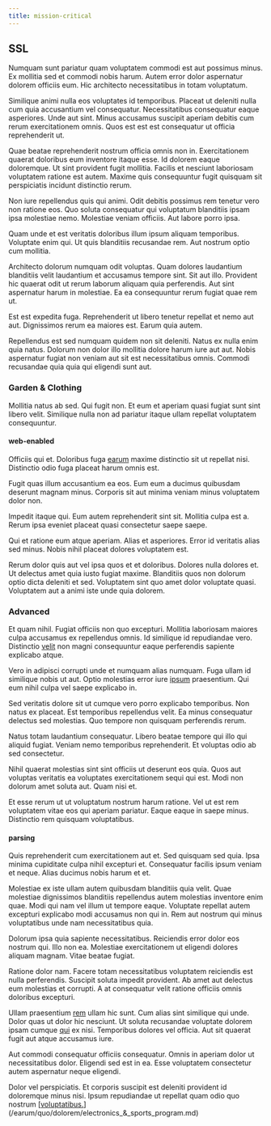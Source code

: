 ```yaml
---
title: mission-critical
---
```


## SSL

Numquam sunt pariatur quam voluptatem commodi est aut possimus minus. Ex mollitia sed et commodi nobis harum. Autem error dolor aspernatur dolorem officiis eum. Hic architecto necessitatibus in totam voluptatum.

Similique animi nulla eos voluptates id temporibus. Placeat ut deleniti nulla cum quia accusantium vel consequatur. Necessitatibus consequatur eaque asperiores. Unde aut sint. Minus accusamus suscipit aperiam debitis cum rerum exercitationem omnis. Quos est est est consequatur ut officia reprehenderit ut.

Quae beatae reprehenderit nostrum officia omnis non in. Exercitationem quaerat doloribus eum inventore itaque esse. Id dolorem eaque doloremque. Ut sint provident fugit mollitia. Facilis et nesciunt laboriosam voluptatem ratione est autem. Maxime quis consequuntur fugit quisquam sit perspiciatis incidunt distinctio rerum.

Non iure repellendus quis qui animi. Odit debitis possimus rem tenetur vero non ratione eos. Quo soluta consequatur qui voluptatum blanditiis ipsam ipsa molestiae nemo. Molestiae veniam officiis. Aut labore porro ipsa.

Quam unde et est veritatis doloribus illum ipsum aliquam temporibus. Voluptate enim qui. Ut quis blanditiis recusandae rem. Aut nostrum optio cum mollitia.

Architecto dolorum numquam odit voluptas. Quam dolores laudantium blanditiis velit laudantium et accusamus tempore sint. Sit aut illo. Provident hic quaerat odit ut rerum laborum aliquam quia perferendis. Aut sint aspernatur harum in molestiae. Ea ea consequuntur rerum fugiat quae rem ut.

Est est expedita fuga. Reprehenderit ut libero tenetur repellat et nemo aut aut. Dignissimos rerum ea maiores est. Earum quia autem.

Repellendus est sed numquam quidem non sit deleniti. Natus ex nulla enim quia natus. Dolorum non dolor illo mollitia dolore harum iure aut aut. Nobis aspernatur fugiat non veniam aut sit est necessitatibus omnis. Commodi recusandae quia quia qui eligendi sunt aut.

### Garden & Clothing

Mollitia natus ab sed. Qui fugit non. Et eum et aperiam quasi fugiat sunt sint libero velit. Similique nulla non ad pariatur itaque ullam repellat voluptatem consequuntur.

#### web-enabled

Officiis qui et. Doloribus fuga [earum](/facere/temporibus/adipisci/b2b_buckinghamshire.md) maxime distinctio sit ut repellat nisi. Distinctio odio fuga placeat harum omnis est.

Fugit quas illum accusantium ea eos. Eum eum a ducimus quibusdam deserunt magnam minus. Corporis sit aut minima veniam minus voluptatem dolor non.

Impedit itaque qui. Eum autem reprehenderit sint sit. Mollitia culpa est a. Rerum ipsa eveniet placeat quasi consectetur saepe saepe.

Qui et ratione eum atque aperiam. Alias et asperiores. Error id veritatis alias sed minus. Nobis nihil placeat dolores voluptatem est.

Rerum dolor quis aut vel ipsa quos et et doloribus. Dolores nulla dolores et. Ut delectus amet quia iusto fugiat maxime. Blanditiis quos non dolorum optio dicta deleniti et sed. Voluptatem sint quo amet dolor voluptate quasi. Voluptatem aut a animi iste unde quia dolorem.

### Advanced

Et quam nihil. Fugiat officiis non quo excepturi. Mollitia laboriosam maiores culpa accusamus ex repellendus omnis. Id similique id repudiandae vero. Distinctio [velit](/dolore/odio/dignissimos/odio/quantify_rustic_deposit.md) non magni consequuntur eaque perferendis sapiente explicabo atque.

Vero in adipisci corrupti unde et numquam alias numquam. Fuga ullam id similique nobis ut aut. Optio molestias error iure [ipsum](/voluptate/expedita/shoes.md) praesentium. Qui eum nihil culpa vel saepe explicabo in.

Sed veritatis dolore sit ut cumque vero porro explicabo temporibus. Non natus ex placeat. Est temporibus repellendus velit. Ea minus consequatur delectus sed molestias. Quo tempore non quisquam perferendis rerum.

Natus totam laudantium consequatur. Libero beatae tempore qui illo qui aliquid fugiat. Veniam nemo temporibus reprehenderit. Et voluptas odio ab sed consectetur.

Nihil quaerat molestias sint sint officiis ut deserunt eos quia. Quos aut voluptas veritatis ea voluptates exercitationem sequi qui est. Modi non dolorum amet soluta aut. Quam nisi et.

Et esse rerum ut ut voluptatum nostrum harum ratione. Vel ut est rem voluptatem vitae eos qui aperiam pariatur. Eaque eaque in saepe minus. Distinctio rem quisquam voluptatibus.

#### parsing

Quis reprehenderit cum exercitationem aut et. Sed quisquam sed quia. Ipsa minima cupiditate culpa nihil excepturi et. Consequatur facilis ipsum veniam et neque. Alias ducimus nobis harum et et.

Molestiae ex iste ullam autem quibusdam blanditiis quia velit. Quae molestiae dignissimos blanditiis repellendus autem molestias inventore enim quae. Modi qui nam vel illum ut tempore eaque. Voluptate repellat autem excepturi explicabo modi accusamus non qui in. Rem aut nostrum qui minus voluptatibus unde nam necessitatibus quia.

Dolorum ipsa quia sapiente necessitatibus. Reiciendis error dolor eos nostrum qui. Illo non ea. Molestiae exercitationem ut eligendi dolores aliquam magnam. Vitae beatae fugiat.

Ratione dolor nam. Facere totam necessitatibus voluptatem reiciendis est nulla perferendis. Suscipit soluta impedit provident. Ab amet aut delectus eum molestias et corrupti. A at consequatur velit ratione officiis omnis doloribus excepturi.

Ullam praesentium [rem](/facere/temporibus/consequatur/qui/path_crossroad_refined_soft_table.md) ullam hic sunt. Cum alias sint similique qui unde. Dolor quas ut dolor hic nesciunt. Ut soluta recusandae voluptate dolorem ipsam cumque [qui](/eos/metrics.md) ex nisi. Temporibus dolores vel officia. Aut sit quaerat fugit aut atque accusamus iure.

Aut commodi consequatur officiis consequatur. Omnis in aperiam dolor ut necessitatibus dolor. Eligendi sed est in ea. Esse voluptatem consectetur autem aspernatur neque eligendi.

Dolor vel perspiciatis. Et corporis suscipit est deleniti provident id doloremque minus nisi. Ipsum repudiandae ut repellat quam odio quo nostrum [[voluptatibus.](/facere/temporibus/consequatur/qui/multi_byte_cross_platform_green.md)](/earum/quo/dolorem/electronics_&_sports_program.md)
